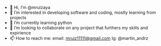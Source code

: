 - 👋 Hi, I’m @mruizaya
- 👀 I’m interested in developing software and coding, mostly learning from projects
- 🌱 I’m currently learning python
- 💞️ I’m looking to collaborate on any project that furthers my skills and expirience
- 📫 How to reach me: email: mruiz11111@gmail.com Ig: @martin_andrz

<!---
mruizaya/mruizaya is a ✨ special ✨ repository because its `README.md` (this file) appears on your GitHub profile.
You can click the Preview link to take a look at your changes.
--->
